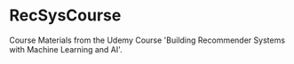 # RecSysCourse
Course Materials from the Udemy Course 'Building Recommender Systems with Machine Learning and AI'.
